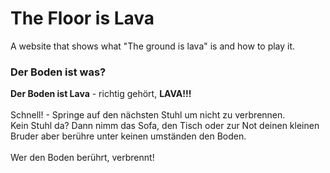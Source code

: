 # The Floor is Lava
A website that shows what "The ground is lava" is and how to play it.

### **Der Boden ist was?**

**Der Boden ist Lava** - richtig gehört, **LAVA!!!**<br>
<br>
Schnell! -  Springe auf den nächsten Stuhl um nicht zu verbrennen.<br>
Kein Stuhl da? Dann nimm das Sofa, den Tisch oder zur Not deinen kleinen Bruder aber berühre unter keinen umständen den Boden.
<br><br>
Wer den Boden berührt, verbrennt!
